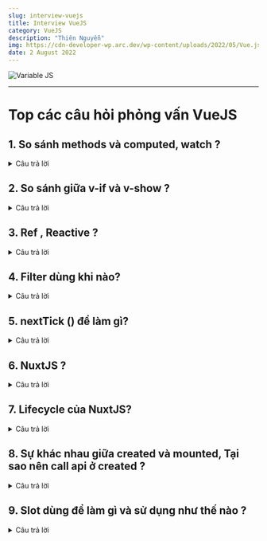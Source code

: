 ```yaml
---
slug: interview-vuejs
title: Interview VueJS
category: VueJS
description: "Thiên Nguyễn"
img: https://cdn-developer-wp.arc.dev/wp-content/uploads/2022/05/Vue.js%E2%80%A8-Interview-Questions-1128x635.jpg
date: 2 August 2022
---
```


![Variable JS](https://cdn-developer-wp.arc.dev/wp-content/uploads/2022/05/Vue.js%E2%80%A8-Interview-Questions-1128x635.jpg)

---

# Top các câu hỏi phỏng vấn VueJS

## 1. So sánh methods và computed, watch ?
<details>
  <summary>Câu trả lời</summary>
  Watch sẽ chỉ tính toán lại mỗi khi các biến phụ thuộc trong nó thay đổi, Methods sẽ được tính toán bất kì khi nào nó được gọi, Computed sẽ lưu cache lại và so sánh (same like useMemo, tương đương sẽ được gọi lại mỗi lần biến phụ thuộc thay đổi)
  
| --- | Method | Computed | Watcher |
| ----------- | ----------- | ----------- | ----------- |
| Cho phép có tham số | Có | Không | Có |
| Khả năng cache | không | Có | N/A |
| Phạm vi thực hiện | Local cho tới component | Local cho tới component, nhưng có thể lấy hoặc thực hiện tính toán với các biến từ props, stores, v.v. | Có thể xem các biến local hoặc store variables và phản ứng với các thay đổi |
| Thực hiện khi | Bất kì thay đổi nào (re-render) | Thành phần phụ thuộc thay đổi | Thuộc tính, đối tượng được giám sát bị thay đổi |
| Nên sử dụng khi | Cần đến một hàm thuần túy hoặc cần truyền tham số vào | Khi muốn thao tác với dữ liệu trong instance hay tham chiếu giá trị từ template, hạn chế tính toán lại, lắng nghe thay đổi của nhiều thuộc tính dữ liệu | Xử lí khi muốn lắng nghe dữ liệu thay đổi nhiều, liên tục, hay lắng nghe một thuộc tính cụ thể của object, hoặc là bạn muốn xem một thuộc tính dữ liệu cho đến khi nó đạt đến một giá trị cụ thể nào đó rồi thao tác với nó |
</details>

## 2. So sánh giữa v-if và v-show ?
<details>
  <summary>Câu trả lời</summary>
  <ul>
    <li>v-if : Dùng để render phần tử hoặc nội dung theo các điều kiện.</li>
    <li>v-show: v-if không render ngay ra toàn bộ element mà tùy vào giá trị kiểm tra, còn v-show sẽ render ra ngay từ đầu và chỉ quyết định hiển thị hay không qua thuộc tính css display.</li>
    <li>Trong quá trình sử dụng mà user tác động nhiều đến block thì dùng v-show sẽ cho tốc độ tốt hơn. Còn nếu nội dung block ít thay đổi trong suốt vòng đời của component thì khi đó nên dùng v-if.</li>
  </ul>
</details>

## 3. Ref , Reactive ?
<details>
  <summary>Câu trả lời</summary>
  ref, reactive là các hook được sử dụng trong Composition API để định nghĩa các data, giống như việc chúng ta định nghĩa các data ở trong option data (Vue2)<br />
  
  Dưới đây là 2 cách viết: <br />
  
  <img src='https://images.viblo.asia/d2030718-c3c9-41e0-8271-f7cdb61e6988.png' alt='ref' /> <br />
  
  Khi cần sử dụng hoặc thay đổi giá trị biến này trong Composition API: <br />
  
  <code>import { ref } from "vue";</code><br/>
  <code>const hello = ref("Hello World");</code><br/>
  <code>console.log(hello.value); // kết quả sẽ là: Hello World</code><br />
  
  Đối với reactive <br />
  
  <code>import { reactive } from "vue";</code><br/>
  <code>const hello = reactive({
    name: "Nguyễn Văn A",
    age: 
});</code><br/>
  <code>console.log(hello); // kết quả sẽ là: Hello World</code><br />
  
  Đối với reactive, sẽ không cần .value
  
  Khi cần dùng biến đó trên template vue, ta chỉ cần câu lệnh return về một object có biến đó.
  
  <code>import { ref } from "vue";</code><br/>
  <code>const hello = ref("Hello World");</code><br/>
  <code>return { hello };</code><br/>
  
</details>

## 4. Filter dùng khi nào?
<details>
  <summary>Câu trả lời</summary>
  Filter là bộ lọc, dùng để định dạng (format) các văn bản thường gặp, các nội dung mà chúng ra cần phải xử lý trước khi render ra view.
</details>

## 5. nextTick () để làm gì?
<details>
  <summary>Câu trả lời</summary>
  Tưởng tượng component của bạn làm một việc cực kì quan trọng và thông minh kiểu this.potatoAmount = 3. Vue sẽ không render lại component (và cả DOM) tự động. Nó sẽ xếp các yêu cầu sửa đổi vào một hàng đợi.Sau đó, trong "tick" tiếp theo (như một tick tắc trong đồng hồ), hàng đợi được đẩy ra và cập nhật được áp dụng <br />
  
  Giờ thì chúng ta biết rằng chúng ta có thể sử dụng nextTick () để truyền một callback mà sẽ được thực thi ngay sau khi dữ liệu được set và DOM đã được cập nhật.
  
  <code>Use it immediately after you’ve changed some data to wait for the DOM update.</code> <br />
  <code>Thực hiện nó ngay lập tức sau khi bạn đã thay đổi một số dữ liệu để chờ DOM cập nhật.</code>
</details>

## 6. NuxtJS ?
<details>
  <summary>Câu trả lời</summary>
  NuxtJs đã bao gồm vue-router, vuex, vue-meta, có thể coi như là 1 framework, nếu sử dụng create-nuxt-app để generate starter template thì đã bao gồm nuxt.config, mở rộng từ webpack config luôn, rất tiện.<br />
  
  **Routing**
  <li><code>nuxt-link</code> thay thế cho <code>router-link</code></li>
  
  NuxtJS đã có sẵn VueRouter và router được sinh ra tự động với các file ở phía dưới folder pages.
  
  **Store** <br />
  NuxtJs tích hợp sẵn **vuex** để lưu trữ trạng thái data của ứng dụng và công việc của mình cũng chỉ là tạo file định nghĩa trong folder store.<br />
  Nuxt.js tự động tìm trong folder store và nếu có file định nghĩa store nào, nó sẽ thực hiện các bước sau tự động:<br />
  <li>Import Vuex</li>
  <li>Tự thêm option **store** vào Root Vue instance.</li><br />
  
  **Vue Meta** <br />
  NuxtJs có sẵn vue-meta để update headers và các thuộc tính html của ứng dụng, như để thay đổi các thuộc tính meta trong thẻ head của từng page mỗi khi chuyển trang để tối ưu SEO
  
  **Server Side Rendering** <br />
  Dĩ nhiên đây là tính năng quan trọng khi nhắc về NuxtJs.
</details>

## 7. Lifecycle của NuxtJS?
<details>
  <summary>Câu trả lời</summary>
  Sơ đồ về vòng đời của nuxtJs</br>
  <img src="https://images.viblo.asia/1586d1be-1ea0-4b58-9fed-43da881652b4.png" alt="lifecycle nuxtjs" />
  
  Đây là vòng đời được khởi chạy trước khi chạy chương trình vue nên bạn có thể hiểu nó chạy trước cả khi khai báo page component nên this sẽ không phải của vue instance. Bù lại các phương thức này đều nhận biến context là tham số đầu vào.

  **nuxtServerInit**<br />
  Phương thức này là 1 action của VueX, nếu nó được khai báo trong store thì NuxtJs sẽ gọi action này mỗi khi nuxt.js bắt đầu 1 lifecycle mới. Phương thức này hữu ích khi chúng ta muốn nhận và lưu trữ dữ liệu dùng chung cho tất cả page từ server vào store của client.
  
  ![image](https://user-images.githubusercontent.com/107902169/182310402-50292dff-1964-460c-9697-905a8d3587a1.png)

  Lưu ý là nuxtServerInit chỉ được gọi ở main store.
  
  **Middleware**<br />
  Cho phép bạn khai báo và thực thi các hàm trước khi khởi tạo page.
  
  Không giống như nuxtServerInit (chạy cho tất cả các page), bạn có thể sử dụng global middleware trong nuxt.config,js cho tất cả pages, hoặc sử dụng cho page cụ thể bằng phương thức middleware trong layout/page đó.
  
  ![image](https://user-images.githubusercontent.com/107902169/182310886-5d014f70-e84e-4f70-8a46-d24117fcba71.png)

  Vì có thể đặt middleware ở nhiều vị trí nên Nuxt.js quy ước thứ tự ưu tiên thực thi middleware như sau:
  <li>nuxt.config.js</li>
  <li>Layouts có middleware</li>
  <li>Pages có middleware</li><br />
  
  **Fetch()**<br />
  Phương thức fetch được sử dụng để lấy và lưu trữ dữ liệu vào store trước khi hiển thị page, nhưng khác với nuxtServerInit là thay vì áp dụng cho toàn bộ pages, phương thức này chỉ áp dụng cho 1 page cụ thể.
  
  Nếu fetch() trả về Promise thì nuxt.js sẽ đợi promise đó được giải quyết trước khi hiển thi page.
  
  ![image](https://user-images.githubusercontent.com/107902169/182312240-3db05a7a-04df-43b5-a5f0-84e57bc41918.png)

  **AsyncData()**<br />
  AsyncData thường được gọi nếu bạn muốn lấy dữ liệu từ server và hiển thị ra component luôn mà không lưu trữ trong store.
  
  ![image](https://user-images.githubusercontent.com/107902169/182312528-40cd85ea-e84e-4be2-9db0-90ee9527d00e.png)
</details>

## 8. Sự khác nhau giữa created và mounted, Tại sao nên call api ở created ?
<details>
  <summary>Câu trả lời</summary>
  
| Created | Mounted |
| ----------- | ----------- |
| Lúc này template và DOM ảo chưa được mount và render. Hàm created có thể được sử dụng để thao tác với dữ liệu (call api lấy data về ở đây) | Mounted là khi mà chúng ta đã nhìn thấy nội dung ở trên trình duyệt khi gọi api lấy dữ liệu ở đây sẽ trắng màn hình khi component của chúng ta to, cần nhiều thời gian để render khi dữ liệu được lấy về |
 </details>
 
 ## 9. Slot dùng để làm gì và sử dụng như thế nào ?
 <details>
  <summary>Câu trả lời</summary>
  Để chèn nội dung HTML vào bên trong component con Vue.js cung cấp **<slot></slot>** giúp dúng ta làm việc này.
  
  ![image](https://user-images.githubusercontent.com/107902169/182320197-5be54299-4796-4187-8e20-992dbdfc5b3e.png)

  
  **Căn bản**
  
  Chúng ta có component con sử dụng slot như sau
  
  ![image](https://user-images.githubusercontent.com/107902169/182320449-996c748e-8dce-40c9-a45a-20403dafafbc.png)

  Component cha chèn nội dung vào bên trong child
  
  ![image](https://user-images.githubusercontent.com/107902169/182320509-000097cd-6b17-4207-944e-3fb710ca87dd.png)

  Nội dung sau khi render ra như sau:
  
  ![image](https://user-images.githubusercontent.com/107902169/182320577-cc1d1ffd-dcec-4fa6-b41b-d03082e66fa9.png)

  **Đặt tên cho slot**
  
  Ta có một componet card gồm 3 phần header, content, footer Ta sẽ đặt vào 3 slot như sau:
  
  ![image](https://user-images.githubusercontent.com/107902169/182320894-8cdc0512-9130-4be7-a5a6-739b270a6094.png)

  Component cha sử dụng và truyền nội dung:
  
  ![image](https://user-images.githubusercontent.com/107902169/182320977-8f05641f-483f-4a1a-8042-312c02ed51dd.png)

  Kết quả sau khi render:
  
  ![image](https://user-images.githubusercontent.com/107902169/182321049-dc661b12-f2af-48b4-9d3f-0231607d1a9d.png)

  **Scoped slots**
  
  Scoped slots là một loại đặt biệt của slot giúp bạn có thể truyền dữ liệu từ component con lên component cha thông qua việc gán dữ liệu thông qua thuộc tính 
  
  Mình có một child như sau:
  
  ![image](https://user-images.githubusercontent.com/107902169/182321557-8eb2ef54-1b6e-40e2-9016-f355e8d196c7.png)

  Tiếp theo đến component cha. Chúng ta sẽ lấy nội dung từ text thông qua thuộc tính slot-scope.
  
  ![image](https://user-images.githubusercontent.com/107902169/182321604-c7142f45-27cc-47e4-a967-d910bd60874d.png)

 </details>


